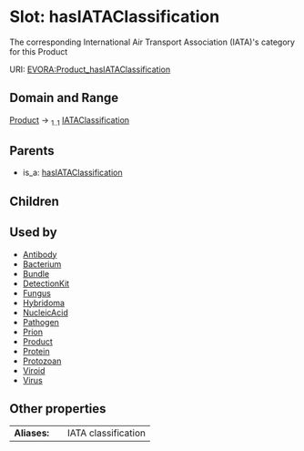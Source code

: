 
# Slot: hasIATAClassification

The corresponding International Air Transport Association (IATA)'s category for this Product

URI: [EVORA:Product_hasIATAClassification](https://evora-project.eu/Product_hasIATAClassification)


## Domain and Range

[Product](Product.md) &#8594;  <sub>1..1</sub> [IATAClassification](IATAClassification.md)

## Parents

 *  is_a: [hasIATAClassification](hasIATAClassification.md)

## Children


## Used by

 * [Antibody](Antibody.md)
 * [Bacterium](Bacterium.md)
 * [Bundle](Bundle.md)
 * [DetectionKit](DetectionKit.md)
 * [Fungus](Fungus.md)
 * [Hybridoma](Hybridoma.md)
 * [NucleicAcid](NucleicAcid.md)
 * [Pathogen](Pathogen.md)
 * [Prion](Prion.md)
 * [Product](Product.md)
 * [Protein](Protein.md)
 * [Protozoan](Protozoan.md)
 * [Viroid](Viroid.md)
 * [Virus](Virus.md)

## Other properties

|  |  |  |
| --- | --- | --- |
| **Aliases:** | | IATA classification |